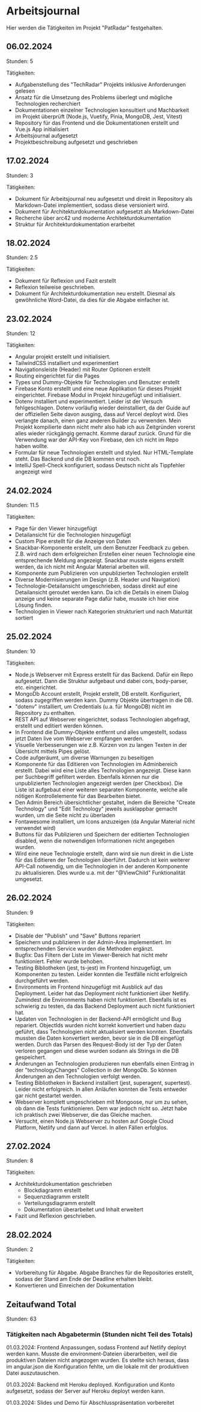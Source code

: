 # Arbeitsjournal
Hier werden die Tätigkeiten im Projekt "PatRadar" festgehalten.

## 06.02.2024
Stunden: 5

Tätigkeiten:

- Aufgabenstellung des "TechRadar" Projekts inklusive Anforderungen gelesen
- Ansatz für die Umsetzung des Problems überlegt und mögliche Technologien recherchiert
- Dokumentationen einzelner Technologien konsultiert und Machbarkeit im Projekt überprüft (Node.js, Vuetify, Pinia, MongoDB, Jest, Vitest)
- Repository für das Frontend und die Dokumentationen erstellt und Vue.js App initialisiert
- Arbeitsjournal aufgesetzt
- Projektbeschreibung aufgesetzt und geschrieben

## 17.02.2024
Stunden: 3

Tätigkeiten:

- Dokument für Arbeitsjournal neu aufgesetzt und direkt in Repository als Markdown-Datei implementiert, 
sodass diese versioniert wird.
- Dokument für Architekturdokumentation aufgesetzt als Markdown-Datei
- Recherche über arc42 und moderne Architekturdokumentation
- Struktur für Architekturdokumentation erarbeitet

## 18.02.2024
Stunden: 2.5

Tätigkeiten:

- Dokument für Reflexion und Fazit erstellt
- Reflexion teilweise geschrieben.
- Dokument für Architekturdokumentation neu erstellt. Diesmal als gewöhnliche Word-Datei, 
da dies für die Abgabe einfacher ist.

## 23.02.2024
Stunden: 12

Tätigkeiten:
- Angular projekt erstellt und initialisiert.
- TailwindCSS installiert und experimentiert
- Navigationsleiste (Header) mit Router Optionen erstellt
- Routing eingerichtet für die Pages
- Types und Dummy-Objekte für Technologien und Benutzer erstellt
- Firebase Konto erstellt und eine neue Applikation für dieses Projekt eingerichtet.
Firebase Modul in Projekt hinzugefügt und initialisiert.
- Dotenv installiert und experimentiert. Leider ist der Versuch fehlgeschlagen.
Dotenv vorläufig wieder deinstalliert, da der Guide auf der offiziellen Seite davon ausging, 
dass auf Vercel deployt wird. Dies verlangte danach, einen ganz anderen Builder zu 
verwenden. Mein Projekt kompilierte dann nicht mehr also hab ich aus Zeitgründen vorerst 
alles wieder rückgängig gemacht. Komme darauf zurück.
Grund für die Verwendung war der API-Key von Firebase, den ich nicht im Repo haben wollte.
- Formular für neue Technologien erstellt und styled. Nur HTML-Template steht.
Das Backend und die DB kommen erst noch.
- IntelliJ Spell-Check konfiguriert, sodass Deutsch nicht als Tippfehler angezeigt wird

## 24.02.2024
Stunden: 11.5

Tätigkeiten:
- Page für den Viewer hinzugefügt
- Detailansicht für die Technologien hinzugefügt
- Custom Pipe erstellt für die Anzeige von Daten
- Snackbar-Komponente erstellt, um dem Benutzer Feedback zu geben.
Z.B. wird nach dem erfolgreichen Erstellen einer neuen Technologie 
eine entsprechende Meldung angezeigt. Snackbar musste eigens erstellt werden, 
da ich nicht mit Angular Material arbeiten will.
- Komponente zum Publizieren von unpublizierten Technologien erstellt
- Diverse Modernisierungen im Design (z.B. Header und Navigation)
- Technologie-Detailansicht umgeschrieben, sodass direkt auf eine Detailansicht 
geroutet werden kann. Da ich die Details in einem Dialog anzeige und keine separate 
Page dafür habe, musste ich hier eine Lösung finden.
- Technologien in Viewer nach Kategorien strukturiert und nach Maturität sortiert

## 25.02.2024
Stunden: 10

Tätigkeiten:
- Node.js Webserver mit Express erstellt für das Backend.
Dafür ein Repo aufgesetzt. Dann die Struktur aufgebaut und dabei cors, body-parser, etc. eingerichtet.
- MongoDb Account erstellt, Projekt erstellt, DB erstellt. Konfiguriert, sodass zugegriffen werden kann. 
Dummy Objekte übertragen in die DB.
- "dotenv" installiert, um Credentials (u.a. für MongoDB) nicht im Repository zu enthalten.
- REST API auf Webserver eingerichtet, sodass Technologien abgefragt, erstellt und editiert werden können.
- In Frontend die Dummy-Objekte entfernt und alles umgestellt, sodass jetzt Daten live vom Webserver empfangen werden.
- Visuelle Verbesserungen wie z.B. Kürzen von zu langen Texten in der Übersicht mittels Pipes gelöst.
- Code aufgeräumt, um diverse Warnungen zu beseitigen
- Komponente für das Editieren von Technologien im Adminbereich erstellt. 
Dabei wird eine Liste alles Technologien angezeigt. Diese kann per Suchbegriff gefiltert werden. 
Ebenfalls können nur die unpublizierten Technologien angezeigt werden (per Checkbox). 
Die Liste ist aufgebaut einer weiteren separaten Komponente, welche alle nötigen Kontrollelemente für das 
Bearbeiten bietet.
- Den Admin Bereich übersichtlicher gestaltet, indem die Bereiche "Create Technology" und 
"Edit Technology" jeweils ausklappbar gemacht wurden, um die Seite nicht zu überladen
- Fontawesome installiert, um Icons anzuzeigen (da Angular Material nicht verwendet wird)
- Buttons für das Publizieren und Speichern der editierten Technologien disabled, wenn die notwendigen Informationen 
nicht angegeben wurden.
- Wird eine neue Technologie erstellt, dann wird sie nun direkt in die Liste für das Editieren der Technologien überführt.
Dadurch ist kein weiterer API-Call notwendig, um die Technologien in der anderen Komponente zu aktualisieren. 
Dies wurde u.a. mit der "@ViewChild" Funktionalität umgesetzt.

## 26.02.2024
Stunden: 9

Tätigkeiten:
- Disable der "Publish" und "Save" Buttons repariert
- Speichern und publizieren in der Admin-Area implementiert. Im entsprechenden Service wurden die Methoden ergänzt.
- Bugfix: Das Filtern der Liste im Viewer-Bereich hat nicht mehr funktioniert. Fehler wurde behoben.
- Testing Bibliotheken (jest, ts-jest) im Frontend hinzugefügt, um Komponenten zu testen. 
Leider konnten die Testfälle nicht erfolgreich durchgeführt werden.
- Environments im Frontend hinzugefügt mit Ausblick auf das Deployment. Leider hat das Deployment nicht funktioniert 
über Netlify. Zumindest die Environments haben nicht funktioniert. Ebenfalls ist es schwierig zu testen, da das Backend 
Deployment auch nicht funktioniert hat.
- Updaten von Technologien in der Backend-API ermöglicht und Bug repariert. ObjectIds wurden nicht korrekt konvertiert 
und haben dazu geführt, dass Technologien nicht aktualisiert werden konnten. Ebenfalls mussten die Daten konvertiert werden, 
bevor sie in die DB eingefügt werden. Durch das Parsen des Request-Body ist der Typ der Daten verloren gegangen und diese wurden 
sodann als Strings in die DB gespeichert.
- Änderungen an Technologien produzieren nun ebenfalls einen Eintrag in der "technologyChanges" Collection in der MongoDb. 
So können Änderungen an den Technologien verfolgt werden.
- Testing Bibliotheken in Backend installiert (jest, superagent, supertest). Leider nicht erfolgreich. In allen Anläufen 
konnten die Tests entweder gar nicht gestartet werden.
- Webserver komplett umgeschrieben mit Mongoose, nur um zu sehen, ob dann die Tests funktionieren. Dem war jedoch nicht so. 
Jetzt habe ich praktisch zwei Webserver, die das Gleiche machen.
- Versucht, einen Node.js Webserver zu hosten auf Google Cloud Platform, Netlify und dann auf Vercel. In allen Fällen erfolglos.

## 27.02.2024
Stunden: 8

Tätigkeiten:
- Architekturdokumentation geschrieben
    - Blockdiagramm erstellt
    - Sequenzdiagramm erstellt
    - Verteilungsdiagramm erstellt
    - Dokumentation überarbeitet und Inhalt erweitert
- Fazit und Reflexion geschrieben.

## 28.02.2024
Stunden: 2

Tätigkeiten:
- Vorbereitung für Abgabe. Abgabe Branches für die Repositories erstellt, sodass 
der Stand am Ende der Deadline erhalten bleibt.
- Konvertieren und Einreichen der Dokumentation

## Zeitaufwand Total
Stunden: 63

### Tätigkeiten nach Abgabetermin (Stunden nicht Teil des Totals)
01.03.2024: Frontend Anpassungen, sodass Frontend auf Netlify deployt werden kann.
Musste die environment-Dateien überarbeiten, weil die produktiven Dateien nicht angezogen wurden. 
Es stellte sich heraus, dass im angular.json die Konfiguration fehlte, um die lokale mit der produktiven Datei auszutauschen.

01.03.2024: Backend mit Heroku deployed. Konfiguration und Konto aufgesetzt, sodass der Server auf Heroku deployt werden kann.

01.03.2024: Slides und Demo für Abschlusspräsentation vorbereitet
